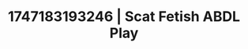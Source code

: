 ---
categories:
- Erotic vulnerability
- Intimate reveal
- Flushed cheeks
- Consent-based play
- Enema fetish
image: /assets/images/1747183193246.jpg
layout: post
seo:
  description: Featured content with high-quality Scat Fetish, ABDL Play. HD images
    available.
  keywords: Scat Fetish, ABDL Play
  og_image: /assets/images/1747183193246.jpg
  schema_type: VisualArtwork
tags:
- ABDL Play
- Scat Fetish
- '#1747183193246'
title: 1747183193246 | Scat Fetish ABDL Play
---